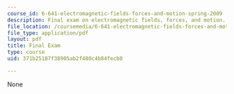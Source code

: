 ```yaml
---
course_id: 6-641-electromagnetic-fields-forces-and-motion-spring-2009
description: Final exam on electromagnetic fields, forces, and motion.
file_location: /coursemedia/6-641-electromagnetic-fields-forces-and-motion-spring-2009/371b25187f38905ab2f480c4b84fecb0_MIT6_641s09_exam2008.pdf
file_type: application/pdf
layout: pdf
title: Final Exam
type: course
uid: 371b25187f38905ab2f480c4b84fecb0

---
```

None
